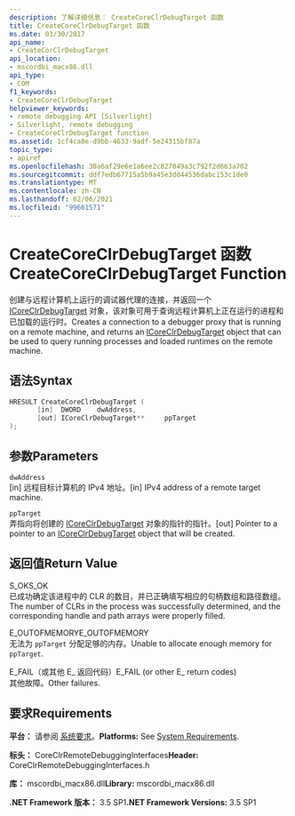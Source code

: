 ```yaml
---
description: 了解详细信息： CreateCoreClrDebugTarget 函数
title: CreateCoreClrDebugTarget 函数
ms.date: 03/30/2017
api_name:
- CreateCorClrDebugTarget
api_location:
- mscordbi_macx86.dll
api_type:
- COM
f1_keywords:
- CreateCoreClrDebugTarget
helpviewer_keywords:
- remote debugging API [Silverlight]
- Silverlight, remote debugging
- CreateCoreClrDebugTarget function
ms.assetid: 1cf4ca8e-d9bb-4633-9adf-5e24315bf87a
topic_type:
- apiref
ms.openlocfilehash: 30a6af29e6e1a6ee2c827049a3c792f2d663a702
ms.sourcegitcommit: ddf7edb67715a5b9a45e3dd44536dabc153c1de0
ms.translationtype: MT
ms.contentlocale: zh-CN
ms.lasthandoff: 02/06/2021
ms.locfileid: "99661571"
---
```

# <a name="createcoreclrdebugtarget-function"></a><span data-ttu-id="aa8f1-103">CreateCoreClrDebugTarget 函数</span><span class="sxs-lookup"><span data-stu-id="aa8f1-103">CreateCoreClrDebugTarget Function</span></span>

<span data-ttu-id="aa8f1-104">创建与远程计算机上运行的调试器代理的连接，并返回一个 [ICoreClrDebugTarget](icoreclrdebugtarget-interface.md) 对象，该对象可用于查询远程计算机上正在运行的进程和已加载的运行时。</span><span class="sxs-lookup"><span data-stu-id="aa8f1-104">Creates a connection to a debugger proxy that is running on a remote machine, and returns an [ICoreClrDebugTarget](icoreclrdebugtarget-interface.md) object that can be used to query running processes and loaded runtimes on the remote machine.</span></span>  
  
## <a name="syntax"></a><span data-ttu-id="aa8f1-105">语法</span><span class="sxs-lookup"><span data-stu-id="aa8f1-105">Syntax</span></span>  
  
```cpp  
HRESULT CreateCoreClrDebugTarget (  
       [in]  DWORD    dwAddress,
       [out] ICoreClrDebugTarget**     ppTarget  
);  
```  
  
## <a name="parameters"></a><span data-ttu-id="aa8f1-106">参数</span><span class="sxs-lookup"><span data-stu-id="aa8f1-106">Parameters</span></span>  

 `dwAddress`  
 <span data-ttu-id="aa8f1-107">[in] 远程目标计算机的 IPv4 地址。</span><span class="sxs-lookup"><span data-stu-id="aa8f1-107">[in] IPv4 address of a remote target machine.</span></span>  
  
 `ppTarget`  
 <span data-ttu-id="aa8f1-108">弄指向将创建的 [ICoreClrDebugTarget](icoreclrdebugtarget-interface.md) 对象的指针的指针。</span><span class="sxs-lookup"><span data-stu-id="aa8f1-108">[out] Pointer to a pointer to an [ICoreClrDebugTarget](icoreclrdebugtarget-interface.md) object that will be created.</span></span>  
  
## <a name="return-value"></a><span data-ttu-id="aa8f1-109">返回值</span><span class="sxs-lookup"><span data-stu-id="aa8f1-109">Return Value</span></span>  

 <span data-ttu-id="aa8f1-110">S_OK</span><span class="sxs-lookup"><span data-stu-id="aa8f1-110">S_OK</span></span>  
 <span data-ttu-id="aa8f1-111">已成功确定该进程中的 CLR 的数目，并已正确填写相应的句柄数组和路径数组。</span><span class="sxs-lookup"><span data-stu-id="aa8f1-111">The number of CLRs in the process was successfully determined, and the corresponding handle and path arrays were properly filled.</span></span>  
  
 <span data-ttu-id="aa8f1-112">E_OUTOFMEMORY</span><span class="sxs-lookup"><span data-stu-id="aa8f1-112">E_OUTOFMEMORY</span></span>  
 <span data-ttu-id="aa8f1-113">无法为 `ppTarget` 分配足够的内存。</span><span class="sxs-lookup"><span data-stu-id="aa8f1-113">Unable to allocate enough memory for `ppTarget`.</span></span>  
  
 <span data-ttu-id="aa8f1-114">E_FAIL（或其他 E_ 返回代码）</span><span class="sxs-lookup"><span data-stu-id="aa8f1-114">E_FAIL (or other E_ return codes)</span></span>  
 <span data-ttu-id="aa8f1-115">其他故障。</span><span class="sxs-lookup"><span data-stu-id="aa8f1-115">Other failures.</span></span>  
  
## <a name="requirements"></a><span data-ttu-id="aa8f1-116">要求</span><span class="sxs-lookup"><span data-stu-id="aa8f1-116">Requirements</span></span>  

 <span data-ttu-id="aa8f1-117">**平台：** 请参阅 [系统要求](../../get-started/system-requirements.md)。</span><span class="sxs-lookup"><span data-stu-id="aa8f1-117">**Platforms:** See [System Requirements](../../get-started/system-requirements.md).</span></span>  
  
 <span data-ttu-id="aa8f1-118">**标头：** CoreClrRemoteDebuggingInterfaces</span><span class="sxs-lookup"><span data-stu-id="aa8f1-118">**Header:** CoreClrRemoteDebuggingInterfaces.h</span></span>  
  
 <span data-ttu-id="aa8f1-119">**库：** mscordbi_macx86.dll</span><span class="sxs-lookup"><span data-stu-id="aa8f1-119">**Library:** mscordbi_macx86.dll</span></span>  
  
 <span data-ttu-id="aa8f1-120">**.NET Framework 版本：** 3.5 SP1</span><span class="sxs-lookup"><span data-stu-id="aa8f1-120">**.NET Framework Versions:** 3.5 SP1</span></span>
